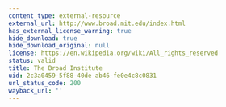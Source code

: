 ```yaml
---
content_type: external-resource
external_url: http://www.broad.mit.edu/index.html
has_external_license_warning: true
hide_download: true
hide_download_original: null
license: https://en.wikipedia.org/wiki/All_rights_reserved
status: valid
title: The Broad Institute
uid: 2c3a0459-5f88-40de-ab46-fe0e4c8c0831
url_status_code: 200
wayback_url: ''
---
```

